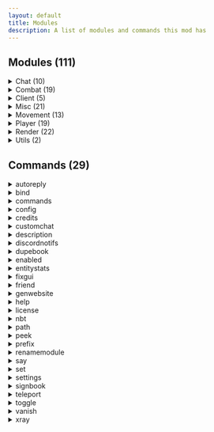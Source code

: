 ```yaml
---
layout: default
title: Modules
description: A list of modules and commands this mod has
---
```

## Modules (111)

<details>
    <summary>Chat (10)</summary>
    <p><ul>
        <li>AntiSpam<p><i>Removes spam and advertising from the chat</i></p></li>
        <li>AutoQMain<p><i>Automatically does '/queue main' on servers</i></p></li>
        <li>AutoReply<p><i>Automatically replies to messages</i></p></li>
        <li>AutoTPA<p><i>Automatically decline or accept TPA requests</i></p></li>
        <li>ChatEncryption<p><i>Encrypts and decrypts chat messages (Delimiter %)</i></p></li>
        <li>ChatTimestamp<p><i>Shows the time a message was sent beside the message</i></p></li>
        <li>CustomChat<p><i>Add a custom suffix to the end of your message!</i></p></li>
        <li>DiscordNotifs<p><i>Sends your chat to a set Discord channel</i></p></li>
        <li>FormatChat<p><i>Add colour and linebreak support to upstream chat packets</i></p></li>
        <li>PortalChat<p><i>Allows you to open GUIs in portals</i></p></li>
    </ul></p>
</details>
<details>
    <summary>Combat (19)</summary>
    <p><ul>
        <li>AntiChainPop<p><i>Enables Surround when popping a totem</i></p></li>
        <li>AntiDeathScreen<p><i>Fixes random death screen glitches</i></p></li>
        <li>AntiFriendHit<p><i>Don't hit your friends</i></p></li>
        <li>Aura<p><i>Hits entities around you</i></p></li>
        <li>AutoEZ<p><i>Sends an insult in chat after killing someone</i></p></li>
        <li>AutoExp<p><i>Automatically mends armour</i></p></li>
        <li>AutoFeetPlace<p><i>Continually places obsidian around your feet</i></p></li>
        <li>AutoLog<p><i>Automatically log when in danger or on low health</i></p></li>
        <li>AutoReplenish<p><i>Refills items in your hotbar</i></p></li>
        <li>AutoTotem<p><i>Refills your offhand with totems or other items</i></p></li>
        <li>AutoTrap<p><i>Traps your enemies in obsidian</i></p></li>
        <li>BreakingWarning<p><i>Notifies you when someone is breaking a block near you.</i></p></li>
        <li>Criticals<p><i>Always do critical attacks</i></p></li>
        <li>CrystalAura<p><i>Places End Crystals to kill enemies</i></p></li>
        <li>FastUse<p><i>Use items faster</i></p></li>
        <li>OffhandGap<p><i>Holds a God apple when right clicking your sword!</i></p></li>
        <li>Surround<p><i>Surrounds you with obsidian to take less damage</i></p></li>
        <li>TotemPopCounter<p><i>Counts how many times players pop</i></p></li>
        <li>VisualRange<p><i>Shows players who enter and leave range in chat</i></p></li>
    </ul></p>
</details>
<details>
    <summary>Client (5)</summary>
    <p><ul>
        <li>ActiveModules<p><i>Configures ActiveModules colours and modes</i></p></li>
        <li>Capes<p><i>Controls the display of KAMI Blue capes</i></p></li>
        <li>CommandConfig<p><i>Configures PrefixChat and Alias options</i></p></li>
        <li>InfoOverlay<p><i>Configures the game information overlay</i></p></li>
        <li>InventoryViewer<p><i>Configures Inventory Viewer's options</i></p></li>
    </ul></p>
</details>
<details>
    <summary>Misc (21)</summary>
    <p><ul>
        <li>AntiAFK<p><i>Prevents being kicked for AFK</i></p></li>
        <li>AntiBookKick<p><i>Prevents being kicked by clicking on books</i></p></li>
        <li>AntiWeather<p><i>Removes rain from your world</i></p></li>
        <li>AutoFish<p><i>Automatically catch fish</i></p></li>
        <li>AutoReconnect<p><i>Automatically reconnects after being disconnected</i></p></li>
        <li>AutoRespawn<p><i>Automatically respawn after dying</i></p></li>
        <li>AutoSpawner<p><i>Automatically spawns Withers, Iron Golems and Snowmen</i></p></li>
        <li>AutoTool<p><i>Automatically switch to the best tools when mining or attacking</i></p></li>
        <li>BeaconSelector<p><i>Choose any of the 5 beacon effects regardless of beacon base height</i></p></li>
        <li>BookCrash<p><i>Crashes servers by sending large packets</i></p></li>
        <li>BossStack<p><i>Modify the boss health GUI to take up less space</i></p></li>
        <li>CameraClip<p><i>Allows your 3rd person camera to pass through blocks</i></p></li>
        <li>ColourSign<p><i>Allows ingame colouring of text on signs</i></p></li>
        <li>ConsoleSpam<p><i>Spams Spigot consoles by sending invalid UpdateSign packets</i></p></li>
        <li>DiscordSettings<p><i>Discord Rich Presence</i></p></li>
        <li>FakeGamemode<p><i>Fakes your current gamemode client side</i></p></li>
        <li>FakeVanillaClient<p><i>Fakes a modless client when connecting</i></p></li>
        <li>MidClickFriends<p><i>Middle click players to friend or unfriend them</i></p></li>
        <li>NoSoundLag<p><i>Prevents lag caused by sound machines</i></p></li>
        <li>Pathfind<p><i>A path finder for AutoWalk</i></p></li>
        <li>SkinFlicker<p><i>Toggle your skin layers rapidly for a cool skin effect</i></p></li>
    </ul></p>
</details>
<details>
    <summary>Movement (13)</summary>
    <p><ul>
        <li>AntiHunger<p><i>Reduces hunger lost when moving around</i></p></li>
        <li>AutoJump<p><i>Automatically jumps if possible</i></p></li>
        <li>AutoWalk<p><i>Automatically walks forward</i></p></li>
        <li>ElytraFlight<p><i>Modifies elytras to fly at custom velocities and fall speeds</i></p></li>
        <li>EntitySpeed<p><i>Abuse client-sided movement to shape sound barrier breaking rideables</i></p></li>
        <li>Flight<p><i>Makes the player fly</i></p></li>
        <li>IceSpeed<p><i>Changes how slippery ice is</i></p></li>
        <li>Jesus<p><i>Allows you to walk on water</i></p></li>
        <li>NoSlowDown<p><i>Prevents being slowed down when using an item or going through cobwebs</i></p></li>
        <li>SafeWalk<p><i>Keeps you from walking off edges</i></p></li>
        <li>Sprint<p><i>Automatically makes the player sprint</i></p></li>
        <li>TimerSpeed<p><i>Automatically change your timer to go fast</i></p></li>
        <li>Velocity<p><i>Modify knockback impact</i></p></li>
    </ul></p>
</details>
<details>
    <summary>Player (19)</summary>
    <p><ul>
        <li>AntiForceLook<p><i>Stops server packets from turning your head</i></p></li>
        <li>AutoArmour<p><i>Automatically equips armour</i></p></li>
        <li>AutoEat<p><i>Automatically eat when hungry</i></p></li>
        <li>Blink<p><i>Cancels server side packets</i></p></li>
        <li>EndTeleport<p><i>Allows for teleportation when going through end portals</i></p></li>
        <li>Fastbreak<p><i>Nullifies block hit delay</i></p></li>
        <li>Freecam<p><i>Leave your body and trascend into the realm of the gods</i></p></li>
        <li>LiquidInteract<p><i>Place blocks on liquid!</i></p></li>
        <li>NoBreakAnimation<p><i>Prevents block break animation server side</i></p></li>
        <li>NoEntityTrace<p><i>Blocks entities from stopping you from mining</i></p></li>
        <li>NoFall<p><i>Prevents fall damage</i></p></li>
        <li>NoSwing<p><i>Cancels server and client swinging packets</i></p></li>
        <li>PitchLock<p><i>Locks your camera pitch</i></p></li>
        <li>PortalGodMode<p><i>Don't take damage in portals</i></p></li>
        <li>Scaffold<p><i>Places blocks under you</i></p></li>
        <li>Timer<p><i>Changes your client tick speed</i></p></li>
        <li>TpsSync<p><i>Synchronizes some actions with the server TPS</i></p></li>
        <li>XCarry<p><i>Store items in crafting slots</i></p></li>
        <li>YawLock<p><i>Locks your camera yaw</i></p></li>
    </ul></p>
</details>
<details>
    <summary>Render (22)</summary>
    <p><ul>
        <li>AntiFog<p><i>Disables or reduces fog</i></p></li>
        <li>ArmourHUD<p><i>Displays your armour and it's durability on screen</i></p></li>
        <li>ArmourHide<p><i>Hides the armour on selected entities</i></p></li>
        <li>BoxESP<p><i>Draws a box around small entities</i></p></li>
        <li>FullBright<p><i>Makes everything brighter!</i></p></li>
        <li>Chams<p><i>See entities through walls</i></p></li>
        <li>ChunkFinder<p><i>Highlights newly generated chunks</i></p></li>
        <li>CleanGUI<p><i>Modifies parts of the GUI to be transparent</i></p></li>
        <li>ESP<p><i>Highlights entities</i></p></li>
        <li>ExtraTab<p><i>Expands the player tab menu</i></p></li>
        <li>EyeFinder<p><i>Draw lines from entity's heads to where they are looking</i></p></li>
        <li>HoleESP<p><i>Show safe holes for crystal pvp</i></p></li>
        <li>Nametags<p><i>Draws descriptive nametags above entities</i></p></li>
        <li>NoHurtCam<p><i>Disables the 'hurt' camera effect</i></p></li>
        <li>NoRender<p><i>Ignore entity spawn packets</i></p></li>
        <li>ShulkerPreview<p><i>Previews shulkers in the game GUI</i></p></li>
        <li>StorageESP<p><i>Draws nice little lines around storage items</i></p></li>
        <li>TabFriends<p><i>Highlights friends in the tab menu</i></p></li>
        <li>Tracers<p><i>Draws lines to other living entities</i></p></li>
        <li>Trajectories<p><i>Draws lines to where trajectories are going to fall</i></p></li>
        <li>XRay<p><i>See through common blocks!</i></p></li>
        <li>Zoom<p><i>Configures FOV</i></p></li>
    </ul></p>
</details>
<details>
    <summary>Utils (2)</summary>
    <p><ul>
        <li>BlockData<p><i>Right click blocks to display their data</i></p></li>
        <li>EntityTools<p><i>Right click entities to perform actions on them</i></p></li>
    </ul></p>
</details>

## Commands (29)

<details>
    <summary>autoreply</summary>
    <p><ul>
        <li>Allows you to customize AutoReply's settings<p><i>Aliases: [reply]</i></p></li>
    </ul></p>
</details>
<details>
    <summary>bind</summary>
    <p><ul>
        <li>Binds a module to a key, or allows you to change modifier options<p><i>Aliases: []</i></p></li>
    </ul></p>
</details>
<details>
    <summary>commands</summary>
    <p><ul>
        <li>Gives you this list of commands<p><i>Aliases: [cmds]</i></p></li>
    </ul></p>
</details>
<details>
    <summary>config</summary>
    <p><ul>
        <li>Change where your config is saved or manually save and reload your config<p><i>Aliases: [cfg]</i></p></li>
    </ul></p>
</details>
<details>
    <summary>credits</summary>
    <p><ul>
        <li>Prints KAMI Blue's authors and contributors<p><i>Aliases: []</i></p></li>
    </ul></p>
</details>
<details>
    <summary>customchat</summary>
    <p><ul>
        <li>Allows you to customize CustomChat's custom setting<p><i>Aliases: [chat]</i></p></li>
    </ul></p>
</details>
<details>
    <summary>description</summary>
    <p><ul>
        <li>Prints a module's description into the chat<p><i>Aliases: [tooltip]</i></p></li>
    </ul></p>
</details>
<details>
    <summary>discordnotifs</summary>
    <p><ul>
        <li>Descriptionless<p><i>Aliases: [webhook]</i></p></li>
    </ul></p>
</details>
<details>
    <summary>dupebook</summary>
    <p><ul>
        <li>Generates books used for chunk savestate dupe.<p><i>Aliases: []</i></p></li>
    </ul></p>
</details>
<details>
    <summary>enabled</summary>
    <p><ul>
        <li>Prints enabled modules<p><i>Aliases: []</i></p></li>
    </ul></p>
</details>
<details>
    <summary>entitystats</summary>
    <p><ul>
        <li>Print the statistics of the entity you're currently riding<p><i>Aliases: [estats]</i></p></li>
    </ul></p>
</details>
<details>
    <summary>fixgui</summary>
    <p><ul>
        <li>Allows you to disable the automatic gui positioning<p><i>Aliases: []</i></p></li>
    </ul></p>
</details>
<details>
    <summary>friend</summary>
    <p><ul>
        <li>Add someone as your friend!<p><i>Aliases: [f]</i></p></li>
    </ul></p>
</details>
<details>
    <summary>genwebsite</summary>
    <p><ul>
        <li>Generates the module page for the website<p><i>Aliases: []</i></p></li>
    </ul></p>
</details>
<details>
    <summary>help</summary>
    <p><ul>
        <li>Delivers help on certain subjects. Use &f;help subjects&7 for a list.<p><i>Aliases: [?]</i></p></li>
    </ul></p>
</details>
<details>
    <summary>license</summary>
    <p><ul>
        <li>Prints KAMI Blue's license<p><i>Aliases: []</i></p></li>
    </ul></p>
</details>
<details>
    <summary>nbt</summary>
    <p><ul>
        <li>Does NBT related stuff (&fget&7, &fcopy&7, &fset&7)<p><i>Aliases: []</i></p></li>
    </ul></p>
</details>
<details>
    <summary>path</summary>
    <p><ul>
        <li>Pathfinding for AutoWalk<p><i>Aliases: []</i></p></li>
    </ul></p>
</details>
<details>
    <summary>peek</summary>
    <p><ul>
        <li>Look inside the contents of a shulker box without opening it<p><i>Aliases: []</i></p></li>
    </ul></p>
</details>
<details>
    <summary>prefix</summary>
    <p><ul>
        <li>Changes the prefix to your new key<p><i>Aliases: []</i></p></li>
    </ul></p>
</details>
<details>
    <summary>renamemodule</summary>
    <p><ul>
        <li>Rename a module to something else<p><i>Aliases: []</i></p></li>
    </ul></p>
</details>
<details>
    <summary>say</summary>
    <p><ul>
        <li>Allows you to send any message, even with a prefix in it<p><i>Aliases: []</i></p></li>
    </ul></p>
</details>
<details>
    <summary>set</summary>
    <p><ul>
        <li>Change the setting of a certain module<p><i>Aliases: []</i></p></li>
    </ul></p>
</details>
<details>
    <summary>settings</summary>
    <p><ul>
        <li>List the possible settings of a command<p><i>Aliases: []</i></p></li>
    </ul></p>
</details>
<details>
    <summary>signbook</summary>
    <p><ul>
        <li>Colored book names. &f#n&7 for a new line and &f&&7 for colour codes<p><i>Aliases: [sign]</i></p></li>
    </ul></p>
</details>
<details>
    <summary>teleport</summary>
    <p><ul>
        <li>Potentia teleport exploit<p><i>Aliases: [tp, clip]</i></p></li>
    </ul></p>
</details>
<details>
    <summary>toggle</summary>
    <p><ul>
        <li>Quickly toggle a module on and off<p><i>Aliases: [t]</i></p></li>
    </ul></p>
</details>
<details>
    <summary>vanish</summary>
    <p><ul>
        <li>Allows you to vanish using an entity<p><i>Aliases: []</i></p></li>
    </ul></p>
</details>
<details>
    <summary>xray</summary>
    <p><ul>
        <li>Allows you to add or remove blocks from the &fxray &7module<p><i>Aliases: []</i></p></li>
    </ul></p>
</details>